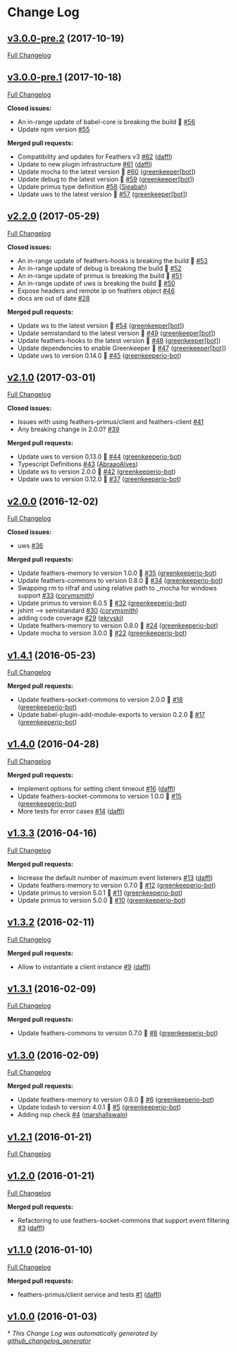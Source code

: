 # Change Log

## [v3.0.0-pre.2](https://github.com/feathersjs/feathers-primus/tree/v3.0.0-pre.2) (2017-10-19)
[Full Changelog](https://github.com/feathersjs/feathers-primus/compare/v3.0.0-pre.1...v3.0.0-pre.2)

## [v3.0.0-pre.1](https://github.com/feathersjs/feathers-primus/tree/v3.0.0-pre.1) (2017-10-18)
[Full Changelog](https://github.com/feathersjs/feathers-primus/compare/v2.2.0...v3.0.0-pre.1)

**Closed issues:**

- An in-range update of babel-core is breaking the build 🚨 [\#56](https://github.com/feathersjs/feathers-primus/issues/56)
- Update  npm version  [\#55](https://github.com/feathersjs/feathers-primus/issues/55)

**Merged pull requests:**

- Compatibility and updates for Feathers v3 [\#62](https://github.com/feathersjs/feathers-primus/pull/62) ([daffl](https://github.com/daffl))
- Update to new plugin infrastructure [\#61](https://github.com/feathersjs/feathers-primus/pull/61) ([daffl](https://github.com/daffl))
- Update mocha to the latest version 🚀 [\#60](https://github.com/feathersjs/feathers-primus/pull/60) ([greenkeeper[bot]](https://github.com/apps/greenkeeper))
- Update debug to the latest version 🚀 [\#59](https://github.com/feathersjs/feathers-primus/pull/59) ([greenkeeper[bot]](https://github.com/apps/greenkeeper))
- Update primus type definition [\#58](https://github.com/feathersjs/feathers-primus/pull/58) ([Sieabah](https://github.com/Sieabah))
- Update uws to the latest version 🚀 [\#57](https://github.com/feathersjs/feathers-primus/pull/57) ([greenkeeper[bot]](https://github.com/apps/greenkeeper))

## [v2.2.0](https://github.com/feathersjs/feathers-primus/tree/v2.2.0) (2017-05-29)
[Full Changelog](https://github.com/feathersjs/feathers-primus/compare/v2.1.0...v2.2.0)

**Closed issues:**

- An in-range update of feathers-hooks is breaking the build 🚨 [\#53](https://github.com/feathersjs/feathers-primus/issues/53)
- An in-range update of debug is breaking the build 🚨 [\#52](https://github.com/feathersjs/feathers-primus/issues/52)
- An in-range update of primus is breaking the build 🚨 [\#51](https://github.com/feathersjs/feathers-primus/issues/51)
- An in-range update of uws is breaking the build 🚨 [\#50](https://github.com/feathersjs/feathers-primus/issues/50)
- Expose headers and remote ip on feathers object [\#46](https://github.com/feathersjs/feathers-primus/issues/46)
- docs are out of date [\#28](https://github.com/feathersjs/feathers-primus/issues/28)

**Merged pull requests:**

- Update ws to the latest version 🚀 [\#54](https://github.com/feathersjs/feathers-primus/pull/54) ([greenkeeper[bot]](https://github.com/apps/greenkeeper))
- Update semistandard to the latest version 🚀 [\#49](https://github.com/feathersjs/feathers-primus/pull/49) ([greenkeeper[bot]](https://github.com/apps/greenkeeper))
- Update feathers-hooks to the latest version 🚀 [\#48](https://github.com/feathersjs/feathers-primus/pull/48) ([greenkeeper[bot]](https://github.com/apps/greenkeeper))
- Update dependencies to enable Greenkeeper 🌴 [\#47](https://github.com/feathersjs/feathers-primus/pull/47) ([greenkeeper[bot]](https://github.com/apps/greenkeeper))
- Update uws to version 0.14.0 🚀 [\#45](https://github.com/feathersjs/feathers-primus/pull/45) ([greenkeeperio-bot](https://github.com/greenkeeperio-bot))

## [v2.1.0](https://github.com/feathersjs/feathers-primus/tree/v2.1.0) (2017-03-01)
[Full Changelog](https://github.com/feathersjs/feathers-primus/compare/v2.0.0...v2.1.0)

**Closed issues:**

- Issues with using feathers-primus/client and feathers-client [\#41](https://github.com/feathersjs/feathers-primus/issues/41)
- Any breaking change in 2.0.0? [\#39](https://github.com/feathersjs/feathers-primus/issues/39)

**Merged pull requests:**

- Update uws to version 0.13.0 🚀 [\#44](https://github.com/feathersjs/feathers-primus/pull/44) ([greenkeeperio-bot](https://github.com/greenkeeperio-bot))
- Typescript Definitions [\#43](https://github.com/feathersjs/feathers-primus/pull/43) ([AbraaoAlves](https://github.com/AbraaoAlves))
- Update ws to version 2.0.0 🚀 [\#42](https://github.com/feathersjs/feathers-primus/pull/42) ([greenkeeperio-bot](https://github.com/greenkeeperio-bot))
- Update uws to version 0.12.0 🚀 [\#37](https://github.com/feathersjs/feathers-primus/pull/37) ([greenkeeperio-bot](https://github.com/greenkeeperio-bot))

## [v2.0.0](https://github.com/feathersjs/feathers-primus/tree/v2.0.0) (2016-12-02)
[Full Changelog](https://github.com/feathersjs/feathers-primus/compare/v1.4.1...v2.0.0)

**Closed issues:**

- uws [\#36](https://github.com/feathersjs/feathers-primus/issues/36)

**Merged pull requests:**

- Update feathers-memory to version 1.0.0 🚀 [\#35](https://github.com/feathersjs/feathers-primus/pull/35) ([greenkeeperio-bot](https://github.com/greenkeeperio-bot))
- Update feathers-commons to version 0.8.0 🚀 [\#34](https://github.com/feathersjs/feathers-primus/pull/34) ([greenkeeperio-bot](https://github.com/greenkeeperio-bot))
- Swapping rm to rifraf and using relative path to \_mocha for windows support [\#33](https://github.com/feathersjs/feathers-primus/pull/33) ([corymsmith](https://github.com/corymsmith))
- Update primus to version 6.0.5 🚀 [\#32](https://github.com/feathersjs/feathers-primus/pull/32) ([greenkeeperio-bot](https://github.com/greenkeeperio-bot))
- jshint —\> semistandard [\#30](https://github.com/feathersjs/feathers-primus/pull/30) ([corymsmith](https://github.com/corymsmith))
- adding code coverage [\#29](https://github.com/feathersjs/feathers-primus/pull/29) ([ekryski](https://github.com/ekryski))
- Update feathers-memory to version 0.8.0 🚀 [\#24](https://github.com/feathersjs/feathers-primus/pull/24) ([greenkeeperio-bot](https://github.com/greenkeeperio-bot))
- Update mocha to version 3.0.0 🚀 [\#22](https://github.com/feathersjs/feathers-primus/pull/22) ([greenkeeperio-bot](https://github.com/greenkeeperio-bot))

## [v1.4.1](https://github.com/feathersjs/feathers-primus/tree/v1.4.1) (2016-05-23)
[Full Changelog](https://github.com/feathersjs/feathers-primus/compare/v1.4.0...v1.4.1)

**Merged pull requests:**

- Update feathers-socket-commons to version 2.0.0 🚀 [\#18](https://github.com/feathersjs/feathers-primus/pull/18) ([greenkeeperio-bot](https://github.com/greenkeeperio-bot))
- Update babel-plugin-add-module-exports to version 0.2.0 🚀 [\#17](https://github.com/feathersjs/feathers-primus/pull/17) ([greenkeeperio-bot](https://github.com/greenkeeperio-bot))

## [v1.4.0](https://github.com/feathersjs/feathers-primus/tree/v1.4.0) (2016-04-28)
[Full Changelog](https://github.com/feathersjs/feathers-primus/compare/v1.3.3...v1.4.0)

**Merged pull requests:**

- Implement options for setting client timeout [\#16](https://github.com/feathersjs/feathers-primus/pull/16) ([daffl](https://github.com/daffl))
- Update feathers-socket-commons to version 1.0.0 🚀 [\#15](https://github.com/feathersjs/feathers-primus/pull/15) ([greenkeeperio-bot](https://github.com/greenkeeperio-bot))
- More tests for error cases [\#14](https://github.com/feathersjs/feathers-primus/pull/14) ([daffl](https://github.com/daffl))

## [v1.3.3](https://github.com/feathersjs/feathers-primus/tree/v1.3.3) (2016-04-16)
[Full Changelog](https://github.com/feathersjs/feathers-primus/compare/v1.3.2...v1.3.3)

**Merged pull requests:**

- Increase the default number of maximum event listeners [\#13](https://github.com/feathersjs/feathers-primus/pull/13) ([daffl](https://github.com/daffl))
- Update feathers-memory to version 0.7.0 🚀 [\#12](https://github.com/feathersjs/feathers-primus/pull/12) ([greenkeeperio-bot](https://github.com/greenkeeperio-bot))
- Update primus to version 5.0.1 🚀 [\#11](https://github.com/feathersjs/feathers-primus/pull/11) ([greenkeeperio-bot](https://github.com/greenkeeperio-bot))
- Update primus to version 5.0.0 🚀 [\#10](https://github.com/feathersjs/feathers-primus/pull/10) ([greenkeeperio-bot](https://github.com/greenkeeperio-bot))

## [v1.3.2](https://github.com/feathersjs/feathers-primus/tree/v1.3.2) (2016-02-11)
[Full Changelog](https://github.com/feathersjs/feathers-primus/compare/v1.3.1...v1.3.2)

**Merged pull requests:**

- Allow to instantiate a client instance [\#9](https://github.com/feathersjs/feathers-primus/pull/9) ([daffl](https://github.com/daffl))

## [v1.3.1](https://github.com/feathersjs/feathers-primus/tree/v1.3.1) (2016-02-09)
[Full Changelog](https://github.com/feathersjs/feathers-primus/compare/v1.3.0...v1.3.1)

**Merged pull requests:**

- Update feathers-commons to version 0.7.0 🚀 [\#8](https://github.com/feathersjs/feathers-primus/pull/8) ([greenkeeperio-bot](https://github.com/greenkeeperio-bot))

## [v1.3.0](https://github.com/feathersjs/feathers-primus/tree/v1.3.0) (2016-02-09)
[Full Changelog](https://github.com/feathersjs/feathers-primus/compare/v1.2.1...v1.3.0)

**Merged pull requests:**

- Update feathers-memory to version 0.6.0 🚀 [\#6](https://github.com/feathersjs/feathers-primus/pull/6) ([greenkeeperio-bot](https://github.com/greenkeeperio-bot))
- Update lodash to version 4.0.1 🚀 [\#5](https://github.com/feathersjs/feathers-primus/pull/5) ([greenkeeperio-bot](https://github.com/greenkeeperio-bot))
- Adding nsp check [\#4](https://github.com/feathersjs/feathers-primus/pull/4) ([marshallswain](https://github.com/marshallswain))

## [v1.2.1](https://github.com/feathersjs/feathers-primus/tree/v1.2.1) (2016-01-21)
[Full Changelog](https://github.com/feathersjs/feathers-primus/compare/v1.2.0...v1.2.1)

## [v1.2.0](https://github.com/feathersjs/feathers-primus/tree/v1.2.0) (2016-01-21)
[Full Changelog](https://github.com/feathersjs/feathers-primus/compare/v1.1.0...v1.2.0)

**Merged pull requests:**

- Refactoring to use feathers-socket-commons that support event filtering [\#3](https://github.com/feathersjs/feathers-primus/pull/3) ([daffl](https://github.com/daffl))

## [v1.1.0](https://github.com/feathersjs/feathers-primus/tree/v1.1.0) (2016-01-10)
[Full Changelog](https://github.com/feathersjs/feathers-primus/compare/v1.0.0...v1.1.0)

**Merged pull requests:**

- feathers-primus/client service and tests [\#1](https://github.com/feathersjs/feathers-primus/pull/1) ([daffl](https://github.com/daffl))

## [v1.0.0](https://github.com/feathersjs/feathers-primus/tree/v1.0.0) (2016-01-03)


\* *This Change Log was automatically generated by [github_changelog_generator](https://github.com/skywinder/Github-Changelog-Generator)*